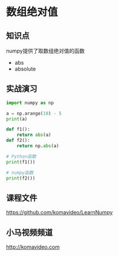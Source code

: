数组绝对值
==========

## 知识点

numpy提供了取数组绝对值的函数

* abs
* absolute

## 实战演习

~~~python
import numpy as np

a = np.arange(10) - 5
print(a)

def f1():
    return abs(a)
def f2():
    return np.abs(a)

# Python函数
print(f1())

# numpy函数
print(f2())
~~~

## 课程文件

https://github.com/komavideo/LearnNumpy

## 小马视频频道

http://komavideo.com
